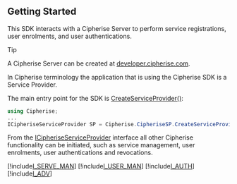 ## Getting Started
This SDK interacts with a Cipherise Server to perform service registrations, user enrolments, and user authentications.

> [!TIP]
> A Cipherise Server can be created at [developer.cipherise.com](https://developer.cipherise.com).

In Cipherise terminology the application that is using the Cipherise SDK is a Service Provider.

The main entry point for the SDK is 
[CreateServiceProvider()](../api/Cipherise.CipheriseSP.html#Cipherise_CipheriseSP_CreateServiceProvider_System_String_System_String_System_String_System_Int32_):

```CS
using Cipherise;
...
ICipheriseServiceProvider SP = Cipherise.CipheriseSP.CreateServiceProvider("https://your.cipherise.server.here");
```
From the [ICipheriseServiceProvider](../api/Cipherise.ICipheriseServiceProvider.html) interface all other 
Cipherise functionality can be initiated, such as service management, user enrolments, user authentications and revocations.

[!include[I_SERVE_MAN](servicemanagement.md)]
[!include[I_USER_MAN](usermanagement.md)]
[!include[I_AUTH](authentication.md)]
[!include[I_ADV](advanced.md)]